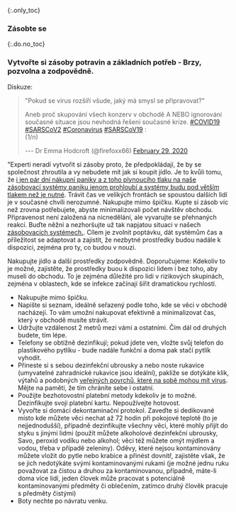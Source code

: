 {:.only_toc}
### Zásobte se

{:.do.no_toc}
### Vytvořte si zásoby potravin a základních potřeb - Brzy, pozvolna a zodpovědně.

Diskuze:

> "Pokud se virus rozšíří všude, jaký má smysl se připravovat?"
>
> Aneb proč skupování všech konzerv v obchodě A NEBO ignorování
> současné situace jsou nevhodná řešení současné krize.
> [\#COVID19](https://twitter.com/hashtag/COVID19?src=hash&ref_src=twsrc%5Etfw)
> [\#SARSCoV2](https://twitter.com/hashtag/SARSCoV2?src=hash&ref_src=twsrc%5Etfw)
> [\#Coronavirus](https://twitter.com/hashtag/Coronavirus?src=hash&ref_src=twsrc%5Etfw)
> [\#SARSCoV19](https://twitter.com/hashtag/SARSCoV19?src=hash&ref_src=twsrc%5Etfw)
> :\
> (1/n)
>
> --- Dr Emma Hodcroft (@firefoxx66) [February 29,
> 2020](https://twitter.com/firefoxx66/status/1233666678841597952?ref_src=twsrc%5Etfw)

"Experti neradí vytvořit si zásoby proto, že předpokládají, že by se společnost zhroutila a vy nebudete mít jak si koupit jídlo. Je to kvůli tomu, že [i jen pár dní nákupní paniky a z toho plynoucího tlaku na naše zásobovací systémy paniku jenom prohloubí a systémy budu pod větším tlakem než je nutné](https://twitter.com/firefoxx66/status/1233666678841597952). Trávit čas ve velikých frontách se spoustou dalších lidí je v současné chvíli nerozumné. Nakupujte mimo špičku. Kupte si zásob víc než zrovna potřebujete, abyste minimalizovali počet návštěv obchodu. Připravenost není založená na nicnedělání, ale vyvarujte se přehnaných reakcí. Buďte něžní a nezhoršujte už tak napjatou situaci v našech [zásobovacích systémech.](https://twitter.com/firefoxx66/status/1233666678841597952). Cílem je zvolnit poptávku, dát systémům čas a příležitost se adaptovat a zajistit, že nezbytné prostředky budou nadále k dispozici, zejména pro ty, co budou v nouzi. 

Nakupujte jídlo a další prostředky zodpovědně. Doporučujeme:
Kdekoliv to je možné, zajistěte, že prostředky buou k dispozici lidem i bez toho, aby museli do obchodu. To je zejména důležité pro lidi v rizikových skupinách, zejména v oblastech, kde se infekce začínají šířit dramatickou rychlostí. 
 - Nakupujte mimo špičku.
 - Napište si seznam, ideálně seřazený podle toho, kde se věci v obchodě nacházejí. To vám umožní nakupovat efektivně a minimalizovat čas, který v obchodě musíte strávit.
  - Udržujte vzdálenost 2 metrů mezi vámi a ostatními. Čím dál od druhých budete, tím lépe.
   - Telefony se obtížně dezinfikují; pokud jdete ven, vložte svůj telefon do plastikového pytlíku - bude nadále funkční a doma pak stačí pytlík vyhodit.
   - Přineste si s sebou dezinfekční ubrousky a nebo noste rukavice (umyvatelné zahradnické rukavice jsou ideální), pakliže se dotýkáte klik, výtahů a podobných [veřejných povrchů, které na sobě mohou mít virus](https://www.nytimes.com/2020/03/17/health/coronavirus-surfaces-aerosols.html).  Mějte na paměti, že tím chráníte sebe i ostatní.
 - Použijte bezhotovostní platební metody kdekoliv je to možné. Dezinfikujte svoji platební kartu. Nepoužívejte hotovost. 
 - Vyvořte si domácí dekontaminační protokol. Zaveďte si dedikované místo kde můžete věci nechat až 72 hodin při pokojové teplotě (to je nejjednodušší), případně dezinfikujte všechny věci, které mohly přijít do styku s jinými lidmi (použít můžete alkoholové dezinfekční ubrousky, Savo, peroxid vodíku nebo alkohol; věci též můžete omýt mýdlem a vodou, třeba v případě zeleniny). Oděvy, které nejsou kontaminovány můžete vložit do pytle nebo krabice a přinést dovnitř, zajistěte však, že se jich nedotýkáte svými kontaminovanými rukami (je možné jednu ruku považovat za čistou a druhou za kontaminovanou, případně, máte-li doma více lidí, jeden človek může pracovat s potenciálně kontaminovanými předměty či oblečením, zatímco druhý člověk pracuje s předměty čistými)
 - Boty nechte po návratu venku.
